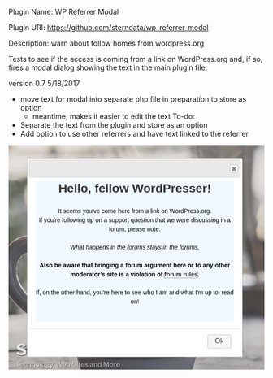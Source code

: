 Plugin Name: WP Referrer Modal

Plugin URI:  https://github.com/sterndata/wp-referrer-modal

Description: warn about follow homes from wordpress.org

Tests to see if the access is coming from a link on WordPress.org and, if so, fires a modal dialog showing the text
in the main plugin file.

version 0.7 5/18/2017
  * move text for modal into separate php file in preparation to store as option
	* meantime, makes it easier to edit the text
To-do:
  * Separate the text from the plugin and store as an option
  * Add option to use other referrers and have text linked to the referrer


![Screenshot](screenshot.png?raw=true "Title")
